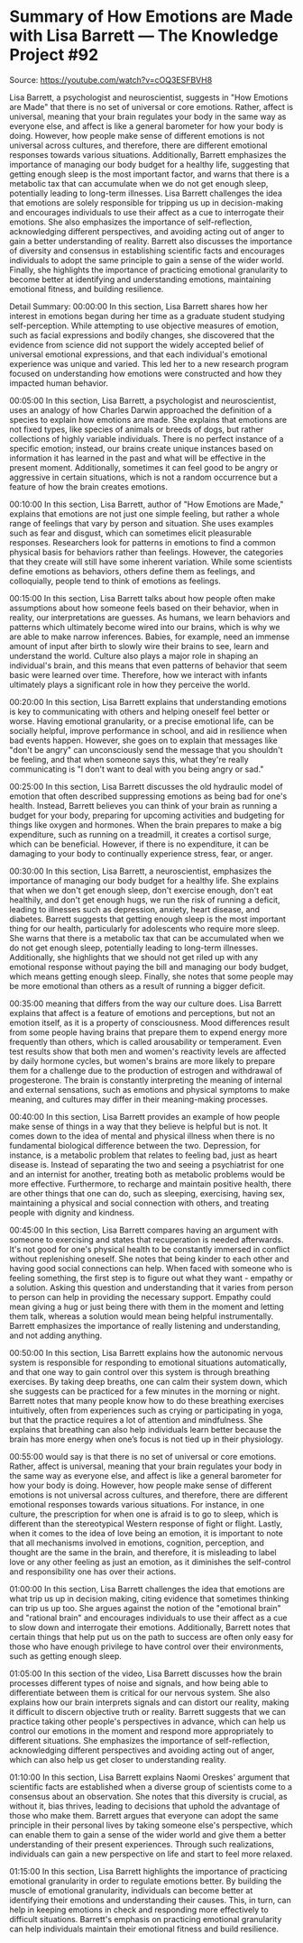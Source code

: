 # Summary of How Emotions are Made with Lisa Barrett — The Knowledge Project #92

Source: https://youtube.com/watch?v=cOQ3ESFBVH8

Lisa Barrett, a psychologist and neuroscientist, suggests in "How Emotions are Made" that there is no set of universal or core emotions. Rather, affect is universal, meaning that your brain regulates your body in the same way as everyone else, and affect is like a general barometer for how your body is doing. However, how people make sense of different emotions is not universal across cultures, and therefore, there are different emotional responses towards various situations. Additionally, Barrett emphasizes the importance of managing our body budget for a healthy life, suggesting that getting enough sleep is the most important factor, and warns that there is a metabolic tax that can accumulate when we do not get enough sleep, potentially leading to long-term illnesses.
Lisa Barrett challenges the idea that emotions are solely responsible for tripping us up in decision-making and encourages individuals to use their affect as a cue to interrogate their emotions. She also emphasizes the importance of self-reflection, acknowledging different perspectives, and avoiding acting out of anger to gain a better understanding of reality. Barrett also discusses the importance of diversity and consensus in establishing scientific facts and encourages individuals to adopt the same principle to gain a sense of the wider world. Finally, she highlights the importance of practicing emotional granularity to become better at identifying and understanding emotions, maintaining emotional fitness, and building resilience.

Detail Summary: 
00:00:00
In this section, Lisa Barrett shares how her interest in emotions began during her time as a graduate student studying self-perception. While attempting to use objective measures of emotion, such as facial expressions and bodily changes, she discovered that the evidence from science did not support the widely accepted belief of universal emotional expressions, and that each individual's emotional experience was unique and varied. This led her to a new research program focused on understanding how emotions were constructed and how they impacted human behavior.

00:05:00
In this section, Lisa Barrett, a psychologist and neuroscientist, uses an analogy of how Charles Darwin approached the definition of a species to explain how emotions are made. She explains that emotions are not fixed types, like species of animals or breeds of dogs, but rather collections of highly variable individuals. There is no perfect instance of a specific emotion; instead, our brains create unique instances based on information it has learned in the past and what will be effective in the present moment. Additionally, sometimes it can feel good to be angry or aggressive in certain situations, which is not a random occurrence but a feature of how the brain creates emotions.

00:10:00
In this section, Lisa Barrett, author of "How Emotions are Made," explains that emotions are not just one simple feeling, but rather a whole range of feelings that vary by person and situation. She uses examples such as fear and disgust, which can sometimes elicit pleasurable responses. Researchers look for patterns in emotions to find a common physical basis for behaviors rather than feelings. However, the categories that they create will still have some inherent variation. While some scientists define emotions as behaviors, others define them as feelings, and colloquially, people tend to think of emotions as feelings.

00:15:00
In this section, Lisa Barrett talks about how people often make assumptions about how someone feels based on their behavior, when in reality, our interpretations are guesses. As humans, we learn behaviors and patterns which ultimately become wired into our brains, which is why we are able to make narrow inferences. Babies, for example, need an immense amount of input after birth to slowly wire their brains to see, learn and understand the world. Culture also plays a major role in shaping an individual's brain, and this means that even patterns of behavior that seem basic were learned over time. Therefore, how we interact with infants ultimately plays a significant role in how they perceive the world.

00:20:00
In this section, Lisa Barrett explains that understanding emotions is key to communicating with others and helping oneself feel better or worse. Having emotional granularity, or a precise emotional life, can be socially helpful, improve performance in school, and aid in resilience when bad events happen. However, she goes on to explain that messages like "don't be angry" can unconsciously send the message that you shouldn't be feeling, and that when someone says this, what they're really communicating is "I don't want to deal with you being angry or sad."

00:25:00
In this section, Lisa Barrett discusses the old hydraulic model of emotion that often described suppressing emotions as being bad for one's health. Instead, Barrett believes you can think of your brain as running a budget for your body, preparing for upcoming activities and budgeting for things like oxygen and hormones. When the brain prepares to make a big expenditure, such as running on a treadmill, it creates a cortisol surge, which can be beneficial. However, if there is no expenditure, it can be damaging to your body to continually experience stress, fear, or anger.

00:30:00
In this section, Lisa Barrett, a neuroscientist, emphasizes the importance of managing our body budget for a healthy life. She explains that when we don't get enough sleep, don't exercise enough, don't eat healthily, and don't get enough hugs, we run the risk of running a deficit, leading to illnesses such as depression, anxiety, heart disease, and diabetes. Barrett suggests that getting enough sleep is the most important thing for our health, particularly for adolescents who require more sleep. She warns that there is a metabolic tax that can be accumulated when we do not get enough sleep, potentially leading to long-term illnesses. Additionally, she highlights that we should not get riled up with any emotional response without paying the bill and managing our body budget, which means getting enough sleep. Finally, she notes that some people may be more emotional than others as a result of running a bigger deficit.

00:35:00
meaning that differs from the way our culture does. Lisa Barrett explains that affect is a feature of emotions and perceptions, but not an emotion itself, as it is a property of consciousness. Mood differences result from some people having brains that prepare them to expend energy more frequently than others, which is called arousability or temperament. Even test results show that both men and women's reactivity levels are affected by daily hormone cycles, but women's brains are more likely to prepare them for a challenge due to the production of estrogen and withdrawal of progesterone. The brain is constantly interpreting the meaning of internal and external sensations, such as emotions and physical symptoms to make meaning, and cultures may differ in their meaning-making processes.

00:40:00
In this section, Lisa Barrett provides an example of how people make sense of things in a way that they believe is helpful but is not. It comes down to the idea of mental and physical illness when there is no fundamental biological difference between the two. Depression, for instance, is a metabolic problem that relates to feeling bad, just as heart disease is. Instead of separating the two and seeing a psychiatrist for one and an internist for another, treating both as metabolic problems would be more effective. Furthermore, to recharge and maintain positive health, there are other things that one can do, such as sleeping, exercising, having sex, maintaining a physical and social connection with others, and treating people with dignity and kindness.

00:45:00
In this section, Lisa Barrett compares having an argument with someone to exercising and states that recuperation is needed afterwards. It's not good for one's physical health to be constantly immersed in conflict without replenishing oneself. She notes that being kinder to each other and having good social connections can help. When faced with someone who is feeling something, the first step is to figure out what they want - empathy or a solution. Asking this question and understanding that it varies from person to person can help in providing the necessary support. Empathy could mean giving a hug or just being there with them in the moment and letting them talk, whereas a solution would mean being helpful instrumentally. Barrett emphasizes the importance of really listening and understanding, and not adding anything.

00:50:00
In this section, Lisa Barrett explains how the autonomic nervous system is responsible for responding to emotional situations automatically, and that one way to gain control over this system is through breathing exercises. By taking deep breaths, one can calm their system down, which she suggests can be practiced for a few minutes in the morning or night. Barrett notes that many people know how to do these breathing exercises intuitively, often from experiences such as crying or participating in yoga, but that the practice requires a lot of attention and mindfulness. She explains that breathing can also help individuals learn better because the brain has more energy when one’s focus is not tied up in their physiology.

00:55:00
would say is that there is no set of universal or core emotions. Rather, affect is universal, meaning that your brain regulates your body in the same way as everyone else, and affect is like a general barometer for how your body is doing. However, how people make sense of different emotions is not universal across cultures, and therefore, there are different emotional responses towards various situations. For instance, in one culture, the prescription for when one is afraid is to go to sleep, which is different than the stereotypical Western response of fight or flight. Lastly, when it comes to the idea of love being an emotion, it is important to note that all mechanisms involved in emotions, cognition, perception, and thought are the same in the brain, and therefore, it is misleading to label love or any other feeling as just an emotion, as it diminishes the self-control and responsibility one has over their actions.

01:00:00
In this section, Lisa Barrett challenges the idea that emotions are what trip us up in decision making, citing evidence that sometimes thinking can trip us up too. She argues against the notion of the "emotional brain" and "rational brain" and encourages individuals to use their affect as a cue to slow down and interrogate their emotions. Additionally, Barrett notes that certain things that help put us on the path to success are often only easy for those who have enough privilege to have control over their environments, such as getting enough sleep.

01:05:00
In this section of the video, Lisa Barrett discusses how the brain processes different types of noise and signals, and how being able to differentiate between them is critical for our nervous system. She also explains how our brain interprets signals and can distort our reality, making it difficult to discern objective truth or reality. Barrett suggests that we can practice taking other people's perspectives in advance, which can help us control our emotions in the moment and respond more appropriately to different situations. She emphasizes the importance of self-reflection, acknowledging different perspectives and avoiding acting out of anger, which can also help us get closer to understanding reality.

01:10:00
In this section, Lisa Barrett explains Naomi Oreskes' argument that scientific facts are established when a diverse group of scientists come to a consensus about an observation. She notes that this diversity is crucial, as without it, bias thrives, leading to decisions that uphold the advantage of those who make them. Barrett argues that everyone can adopt the same principle in their personal lives by taking someone else's perspective, which can enable them to gain a sense of the wider world and give them a better understanding of their present experiences. Through such realizations, individuals can gain a new perspective on life and start to feel more relaxed.

01:15:00
In this section, Lisa Barrett highlights the importance of practicing emotional granularity in order to regulate emotions better. By building the muscle of emotional granularity, individuals can become better at identifying their emotions and understanding their causes. This, in turn, can help in keeping emotions in check and responding more effectively to difficult situations. Barrett's emphasis on practicing emotional granularity can help individuals maintain their emotional fitness and build resilience.

